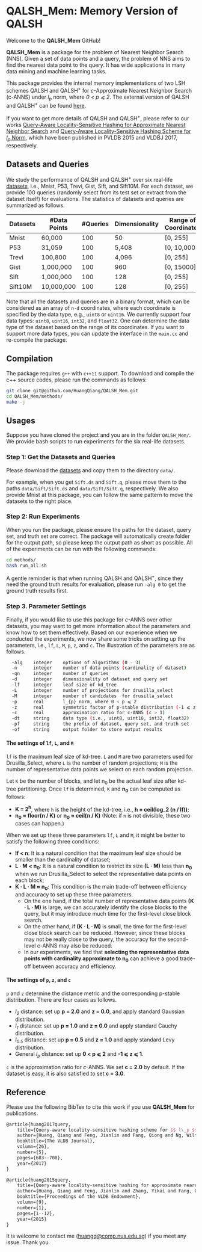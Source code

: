 # QALSH_Mem: Memory Version of QALSH

Welcome to the **QALSH_Mem** GitHub!

**QALSH_Mem** is a package for the problem of Nearest Neighbor Search (NNS). Given a set of data points and a query, the problem of NNS aims to find the nearest data point to the query. It has wide applications in many data mining and machine learning tasks.

This package provides the internal memory implementations of two LSH schemes QALSH and QALSH<sup>+</sup> for *c*-Approximate Nearest Neighbor Search (c-ANNS) under *l<sub>p</sub>* norm, where *0 < p ⩽ 2*. The external version of QALSH and QALSH<sup>+</sup> can be found [here](https://github.com/HuangQiang/QALSH).

If you want to get more details of QALSH and QALSH<sup>+</sup>, please refer to our works [Query-Aware Locality-Sensitive Hashing for Approximate Nearest Neighbor Search](https://dl.acm.org/doi/abs/10.14778/2850469.2850470) and [Query-Aware Locality-Sensitive Hashing Scheme for *l<sub>p</sub>* Norm](https://link.springer.com/article/10.1007/s00778-017-0472-7), which have been published in PVLDB 2015 and VLDBJ 2017, respectively.

## Datasets and Queries

We study the performance of QALSH and QALSH<sup>+</sup> over six real-life [datasets](https://drive.google.com/drive/folders/1tKMl0_iLSEeuT1ZJ7s4x1BbLHyX0D5OJ), i.e., Mnist, P53, Trevi, Gist, Sift, and Sift10M. For each dataset, we provide 100 queries (randomly select from its test set or extract from the dataset itself) for evaluations. The statistics of datasets and queries are summarized as follows.

| Datasets | #Data Points | #Queries | Dimensionality | Range of Coordinates | Data Type |
| -------- | ------------ | -------- | -------------- | ----------- | --------- |
| Mnist    | 60,000       | 100      | 50             | [0, 255]    | uint8     |
| P53      | 31,059       | 100      | 5,408          | [0, 10,000] | uint16    |
| Trevi    | 100,800      | 100      | 4,096          | [0, 255]    | uint8     |
| Gist     | 1,000,000    | 100      | 960            | [0, 15000]  | uint16    |
| Sift     | 1,000,000    | 100      | 128            | [0, 255]    | uint8     |
| Sift10M  | 10,000,000   | 100      | 128            | [0, 255]    | uint8     |

Note that all the datasets and queries are in a binary format, which can be considered as an array of `n·d` coordinates, where each coordinate is specified by the data type, e.g., `uint8` or `uint16`. We currently support four data types: `uint8`, `uint16`, `int32`, and `float32`. One can determine the data type of the dataset based on the range of its coordinates. If you want to support more data types, you can update the interface in the `main.cc` and re-compile the package.

## Compilation

The package requires `g++` with `c++11` support. To download and compile the c++ source codes, please run the commands as follows:

```bash
git clone git@github.com/HuangQiang/QALSH_Mem.git
cd QALSH_Mem/methods/
make -j
```

## Usages

Suppose you have cloned the project and you are in the folder `QALSH_Mem/`. We provide bash scripts to run experiments for the six real-life datasets.

### Step 1: Get the Datasets and Queries

Please download the [datasets](https://drive.google.com/drive/folders/1tKMl0_iLSEeuT1ZJ7s4x1BbLHyX0D5OJ) and copy them to the directory `data/`.

For example, when you get `Sift.ds` and `Sift.q`, please move them to the paths `data/Sift/Sift.ds` and `data/Sift/Sift.q`, respectively. We also provide Mnist at this package, you can follow the same pattern to move the datasets to the right place.

### Step 2: Run Experiments

When you run the package, please ensure the paths for the dataset, query set, and truth set are correct. The package will automatically create folder for the output path, so please keep the output path as short as possible. All of the experiments can be run with the following commands:

```bash
cd methods/
bash run_all.sh
```

A gentle reminder is that when running QALSH and QALSH<sup>+</sup>, since they need the ground truth results for evaluation, please run `-alg 0` to get the ground truth results first.

### Step 3. Parameter Settings

Finally, if you would like to use this package for *c*-ANNS over other datasets, you may want to get more information about the parameters and know how to set them effectively.
Based on our experience when we conducted the experiments, we now share some tricks on setting up the parameters, i.e., `lf`, `L`, `M`, `p`, `z`, and `c`. The illustration of the parameters are as follows.

```bash
  -alg    integer    options of algorithms (0 - 3)
  -n      integer    number of data points (cardinality of dataset)
  -qn     integer    number of queries
  -d      integer    dimensionality of dataset and query set
  -lf     integer    leaf size of kd_tree
  -L      integer    number of projections for drusilla_select
  -M      integer    number of candidates  for drusilla_select
  -p      real       l_{p} norm, where 0 < p ⩽ 2
  -z      real       symmetric factor of p-stable distribution (-1 ⩽ z ⩽ 1)
  -c      real       approximation ratio for c-ANNS (c > 1)
  -dt     string     data type (i.e., uint8, uint16, int32, float32)
  -pf     string     the prefix of dataset, query set, and truth set
  -of     string     output folder to store output results
```

#### The settings of `lf`, `L`, and `M`

`lf` is the maximum leaf size of kd-tree. `L` and `M` are two parameters used for Drusilla_Select, where `L` is the number of random projections; `M` is the number of representative data points we select on each random projection.

Let `K` be the number of blocks, and let n<sub>0</sub> be the actual leaf size after kd-tree partitioning. Once `lf` is determined, `K` and **n<sub>0</sub>** can be computed as follows:

- **K = 2<sup>h</sup>**, where `h` is the height of the kd-tree, i.e., **h = ceil(log_2 (n / lf))**;
- **n<sub>0</sub> = floor(n / K)** or **n<sub>0</sub> = ceil(n / K)** (Note: if `n` is not divisible, these two cases can happen.)

When we set up these three parameters `lf`, `L` and `M`, it might be better to satisfy the following three conditions:

- **lf < n**: It is a natural condition that the maximum leaf size should be smaller than the cardinality of dataset;
- **L · M < n<sub>0</sub>**: It is a natural condition to restrict its size **(L · M)** less than **n<sub>0</sub>** when we run Drusilla_Select to select the representative data points on each block;
- **K · L · M ≈ n<sub>0</sub>**: This condition is the main trade-off between efficiency and accuracy to set up these three parameters.
  - On the one hand, if the total number of representative data points **(K · L · M)** is large, we can accurately identify the close blocks to the query, but it may introduce much time for the first-level close block search.
  - On the other hand, if **(K · L · M)** is small, the time for the first-level close block search can be reduced. However, since these blocks may not be really close to the query, the accuracy for the second-level c-ANNS may also be reduced.
  - In our experiments, we find that **selecting the representative data points with cardinality approximate to n<sub>0</sub>** can achieve a good trade-off between accuracy and efficiency.

#### The settings of `p`, `z`, and `c`

`p` and `z` determine the distance metric and the corresponding p-stable distribution. There are four cases as follows.

- *l<sub>2</sub>* distance: set up **p = 2.0** and **z = 0.0**, and apply standard Gaussian distribution.
- *l<sub>1</sub>* distance: set up **p = 1.0** and **z = 0.0** and apply standard Cauchy distribution.
- *l<sub>0.5</sub>* distance: set up **p = 0.5** and **z = 1.0** and apply standard Levy distribution.
- General *l<sub>p</sub>* distance: set up **0 < p ⩽ 2** and **-1 ⩽ z ⩽ 1**.

```c``` is the approximation ratio for *c*-ANNS. We set **c = 2.0** by default. If the dataset is easy, it is also satisfied to set **c = 3.0**.

## Reference

Please use the following BibTex to cite this work if you use **QALSH_Mem** for publications.

```tex
@article{huang2017query,
    title={Query-aware locality-sensitive hashing scheme for $$ l\_p $$ norm}
    author={Huang, Qiang and Feng, Jianlin and Fang, Qiong and Ng, Wilfred and Wang Wei},
    booktitle={The VLDB Journal},
    volumn={26},
    number={5},
    pages={683--708},
    year={2017}
}

@article{huang2015query,
    title={Query-aware locality-sensitive hashing for approximate nearest neighbor search}
    author={Huang, Qiang and Feng, Jianlin and Zhang, Yikai and Fang, Qiong and Ng, Wilfred},
    booktitle={Proceedings of the VLDB Endowment},
    volumn={9},
    number={1},
    pages={1--12},
    year={2015}
}
```

It is welcome to contact me (<huangq@comp.nus.edu.sg>) if you meet any issue. Thank you.
